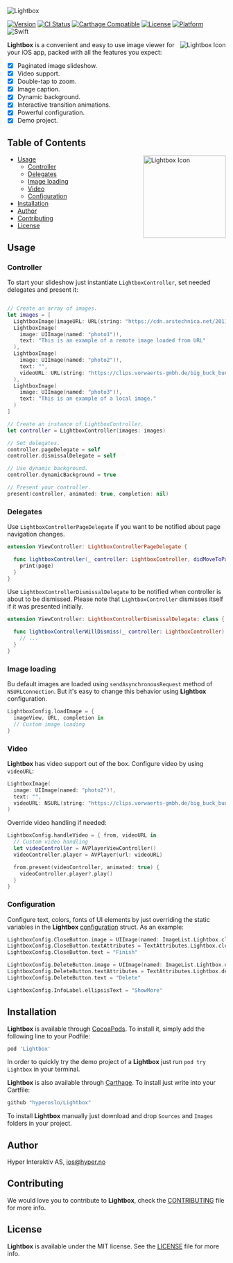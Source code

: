 ![Lightbox](https://github.com/hyperoslo/Lightbox/blob/master/Art/LightboxPresentation.png)

[![Version](https://img.shields.io/cocoapods/v/Lightbox.svg?style=flat)](http://cocoadocs.org/docsets/Lightbox)
[![CI Status](http://img.shields.io/travis/hyperoslo/Lightbox.svg?style=flat)](https://travis-ci.org/hyperoslo/Lightbox)
[![Carthage Compatible](https://img.shields.io/badge/Carthage-compatible-4BC51D.svg?style=flat)](https://github.com/Carthage/Carthage)
[![License](https://img.shields.io/cocoapods/l/Lightbox.svg?style=flat)](http://cocoadocs.org/docsets/Lightbox)
[![Platform](https://img.shields.io/cocoapods/p/Lightbox.svg?style=flat)](http://cocoadocs.org/docsets/Lightbox)
![Swift](https://img.shields.io/badge/%20in-swift%203.0-orange.svg)

<img src="https://github.com/hyperoslo/Lightbox/blob/master/Resources/LightboxIcon.png" alt="Lightbox Icon" align="right" />

**Lightbox** is a convenient and easy to use image viewer for your iOS app,
packed with all the features you expect:

- [x] Paginated image slideshow.
- [x] Video support.
- [x] Double-tap to zoom.
- [x] Image caption.
- [x] Dynamic background.
- [x] Interactive transition animations.
- [x] Powerful configuration.
- [x] Demo project.

## Table of Contents

<img src="https://github.com/hyperoslo/BarcodeScanner/blob/master/Art/LightboxIcon.png" alt="Lightbox Icon" width="190" height="190" align="right" />

* [Usage](#usage)
  * [Controller](#controller)
  * [Delegates](#delegates)
  * [Image loading](#image-loading)
  * [Video](#video)
  * [Configuration](#configuration)
* [Installation](#installation)
* [Author](#author)
* [Contributing](#contributing)
* [License](#license)

## Usage

### Controller

To start your slideshow just instantiate `LightboxController`, set needed
delegates and present it:


```swift

// Create an array of images.
let images = [
  LightboxImage(imageURL: URL(string: "https://cdn.arstechnica.net/2011/10/05/iphone4s_sample_apple-4e8c706-intro.jpg")!),
  LightboxImage(
    image: UIImage(named: "photo1")!,
    text: "This is an example of a remote image loaded from URL"
  ),
  LightboxImage(
    image: UIImage(named: "photo2")!,
    text: "",
    videoURL: URL(string: "https://clips.vorwaerts-gmbh.de/big_buck_bunny.mp4")
  ),
  LightboxImage(
    image: UIImage(named: "photo3")!,
    text: "This is an example of a local image."
  )
]

// Create an instance of LightboxController.
let controller = LightboxController(images: images)

// Set delegates.
controller.pageDelegate = self
controller.dismissalDelegate = self

// Use dynamic background.
controller.dynamicBackground = true

// Present your controller.
present(controller, animated: true, completion: nil)
```

### Delegates

Use `LightboxControllerPageDelegate` if you want to be notified about page
navigation changes.

```swift
extension ViewController: LightboxControllerPageDelegate {

  func lightboxController(_ controller: LightboxController, didMoveToPage page: Int) {
    print(page)
  }
}
```

Use `LightboxControllerDismissalDelegate` to be notified when controller is
about to be dismissed. Please note that `LightboxController` dismisses itself
if it was presented initially.

```swift
extension ViewController: LightboxControllerDismissalDelegate: class {

  func lightboxControllerWillDismiss(_ controller: LightboxController) {
    // ...
  }
}
```

### Image loading

Bu default images are loaded using `sendAsynchronousRequest` method of
`NSURLConnection`. But it's easy to change this behavior using **Lightbox**
configuration.

```swift
LightboxConfig.loadImage = {
  imageView, URL, completion in
  // Custom image loading
}
```

### Video

**Lightbox** has video support out of the box. Configure video by using `videoURL`:

```swift
LightboxImage(
  image: UIImage(named: "photo2")!,
  text: "",
  videoURL: NSURL(string: "https://clips.vorwaerts-gmbh.de/big_buck_bunny.mp4")
)
```

Override video handling if needed:

```swift
LightboxConfig.handleVideo = { from, videoURL in
  // Custom video handling
  let videoController = AVPlayerViewController()
  videoController.player = AVPlayer(url: videoURL)

  from.present(videoController, animated: true) {
    videoController.player?.play()
  }
}
```

### Configuration

Configure text, colors, fonts of UI elements by just overriding the static
variables in the **Lightbox** [configuration](https://github.com/hyperoslo/Lightbox/blob/master/Source/LightboxConfig.swift) struct. As an example:

```swift
LightboxConfig.CloseButton.image = UIImage(named: ImageList.Lightbox.closeButton)
LightboxConfig.CloseButton.textAttributes = TextAttributes.Lightbox.closeButton
LightboxConfig.CloseButton.text = "Finish"

LightboxConfig.DeleteButton.image = UIImage(named: ImageList.Lightbox.deleteButton)
LightboxConfig.DeleteButton.textAttributes = TextAttributes.Lightbox.deleteButton
LightboxConfig.DeleteButton.text = "Delete"

LightboxConfig.InfoLabel.ellipsisText = "ShowMore"
```

## Installation

**Lightbox** is available through [CocoaPods](http://cocoapods.org). To install
it, simply add the following line to your Podfile:

```ruby
pod 'Lightbox'
```

In order to quickly try the demo project of a **Lightbox** just run
`pod try Lightbox` in your terminal.

**Lightbox** is also available through [Carthage](https://github.com/Carthage/Carthage).
To install just write into your Cartfile:

```ruby
github "hyperoslo/Lightbox"
```

To install **Lightbox** manually just download and drop `Sources` and
`Images` folders in your project.

## Author

Hyper Interaktiv AS, ios@hyper.no

## Contributing

We would love you to contribute to **Lightbox**, check the [CONTRIBUTING](https://github.com/hyperoslo/Lightbox/blob/master/CONTRIBUTING.md) file for more info.

## License

**Lightbox** is available under the MIT license. See the [LICENSE](https://github.com/hyperoslo/Lightbox/blob/master/LICENSE.md) file for more info.
